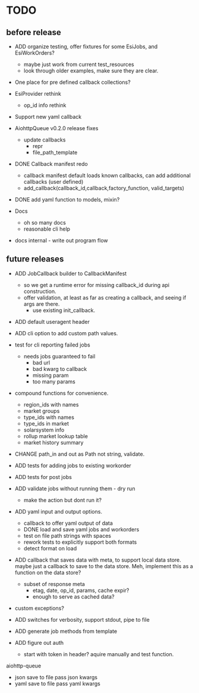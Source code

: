 # TODO

## before release

- ADD organize testing, offer fixtures for some EsiJobs, and EsiWorkOrders?
  - maybe just work from current test_resources
  - look through older examples, make sure they are clear.
- One place for pre defined callback collections?
- EsiProvider rethink
  - op_id info rethink
- Support new yaml callback
- AiohttpQueue v0.2.0 release fixes
  - update callbacks
    - repr
    - file_path_template
- DONE Callback manifest redo
  - callback manifest default loads known callbacks, can add additional callbacks (user defined)
  - add_callback(callback_id,callback,factory_function, valid_targets)
- DONE add yaml function to models, mixin?

- Docs
  - oh so many docs
  - reasonable cli help
- docs internal - write out program flow

## future releases

- ADD JobCallback builder to CallbackManifest
  - so we get a runtime error for missing callback_id during api construction.
  - offer validation, at least as far as creating a callback, and seeing if args are there.
    - use existing init_callback.
- ADD default useragent header
- ADD cli option to add custom path values.
- test for cli reporting failed jobs

  - needs jobs guaranteed to fail
    - bad url
    - bad kwarg to callback
    - missing param
    - too many params

- compound functions for convenience.
  - region_ids with names
  - market groups
  - type_ids with names
  - type_ids in market
  - solarsystem info
  - rollup market lookup table
  - market history summary
- CHANGE path_in and out as Path not string, validate.
- ADD tests for adding jobs to existing workorder
- ADD tests for post jobs
- ADD validate jobs without running them - dry run
  - make the action but dont run it?
- ADD yaml input and output options.
  - callback to offer yaml output of data
  - DONE load and save yaml jobs and workorders
  - test on file path strings with spaces
  - rework tests to explicitly support both formats
  - detect format on load
- ADD callback that saves data with meta, to support local data store. maybe just a callback to save to the data store. Meh, implement this as a function on the data store?
  - subset of response meta
    - etag, date, op_id, params, cache expir?
    - enough to serve as cached data?
- custom exceptions?
- ADD switches for verbosity, support stdout, pipe to file
- ADD generate job methods from template
- ADD figure out auth
  - start with token in header? aquire manually and test function.

aiohttp-queue

- json save to file pass json kwargs
- yaml save to file pass yaml kwargs
